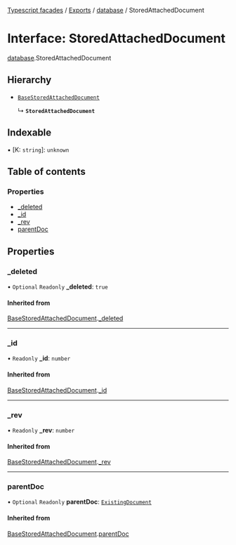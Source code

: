 [Typescript facades](../index.md) / [Exports](../modules.md) / [database](../modules/database.md) / StoredAttachedDocument

# Interface: StoredAttachedDocument

[database](../modules/database.md).StoredAttachedDocument

## Hierarchy

- [`BaseStoredAttachedDocument`](database.BaseStoredAttachedDocument.md)

  ↳ **`StoredAttachedDocument`**

## Indexable

▪ [K: `string`]: `unknown`

## Table of contents

### Properties

- [\_deleted](database.StoredAttachedDocument.md#_deleted)
- [\_id](database.StoredAttachedDocument.md#_id)
- [\_rev](database.StoredAttachedDocument.md#_rev)
- [parentDoc](database.StoredAttachedDocument.md#parentdoc)

## Properties

### \_deleted

• `Optional` `Readonly` **\_deleted**: ``true``

#### Inherited from

[BaseStoredAttachedDocument](database.BaseStoredAttachedDocument.md).[_deleted](database.BaseStoredAttachedDocument.md#_deleted)

___

### \_id

• `Readonly` **\_id**: `number`

#### Inherited from

[BaseStoredAttachedDocument](database.BaseStoredAttachedDocument.md).[_id](database.BaseStoredAttachedDocument.md#_id)

___

### \_rev

• `Readonly` **\_rev**: `number`

#### Inherited from

[BaseStoredAttachedDocument](database.BaseStoredAttachedDocument.md).[_rev](database.BaseStoredAttachedDocument.md#_rev)

___

### parentDoc

• `Optional` `Readonly` **parentDoc**: [`ExistingDocument`](database.ExistingDocument.md)

#### Inherited from

[BaseStoredAttachedDocument](database.BaseStoredAttachedDocument.md).[parentDoc](database.BaseStoredAttachedDocument.md#parentdoc)
